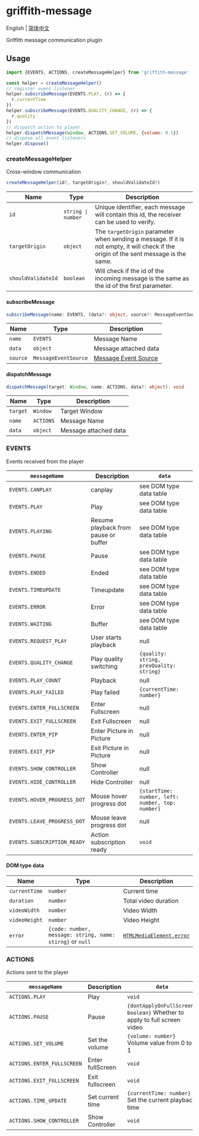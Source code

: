 # griffith-message

English | [简体中文](./README-zh-Hans.md)

Griffith message communication plugin

## Usage

```js
import {EVENTS, ACTIONS, createMessageHelper} from 'griffith-message'

const helper = createMessageHelper()
// register event listener
helper.subscribeMessage(EVENTS.PLAY, (r) => {
  r.currentTime
})
helper.subscribeMessage(EVENTS.QUALITY_CHANGE, (r) => {
  r.quality
})
// dispatch action to player
helper.dispatchMessage(window, ACTIONS.SET_VOLUME, {volume: 0.5})
// dispose all event listeners
helper.dispose()
```

### createMessageHelper

Cross-window communication

```ts
createMessageHelper(id?, targetOrigin?, shouldValidateId?)
```

| Name               | Type               | Description                                                                                                                           |
| ------------------ | ------------------ | ------------------------------------------------------------------------------------------------------------------------------------- |
| `id`               | `string \| number` | Unique identifier, each message will contain this id, the receiver can be used to verify.                                             |
| `targetOrigin`     | `object`           | The `targetOrigin` parameter when sending a message. If it is not empty, it will check if the origin of the sent message is the same. |
| `shouldValidateId` | `boolean`          | Will check if the id of the incoming message is the same as the id of the first parameter.                                            |

#### subscribeMessage

```ts
subscribeMessage(name: EVENTS, (data?: object, source?: MessageEventSource) => void): () => void
```

| Name     | Type                 | Description                                |
| -------- | -------------------- | ------------------------------------------ |
| `name`   | `EVENTS`             | Message Name                               |
| `data`   | `object`             | Message attached data                      |
| `source` | `MessageEventSource` | [Message Event Source][messageeventsource] |

[messageeventsource]: https://developer.mozilla.org/en-US/docs/Web/API/MessageEvent/source 'MessageEventSource'

#### dispatchMessage

```ts
dispatchMessage(target: Window, name: ACTIONS, data?: object): void
```

| Name     | Type      | Description           |
| -------- | --------- | --------------------- |
| `target` | `Window`  | Target Window         |
| `name`   | `ACTIONS` | Message Name          |
| `data`   | `object`  | Message attached data |

### EVENTS

Events received from the player

| `messageName`               | Description                          | `data`                                           |
| --------------------------- | ------------------------------------ | ------------------------------------------------ |
| `EVENTS.CANPLAY`            | canplay                              | see DOM type data table                          |
| `EVENTS.PLAY`               | Play                                 | see DOM type data table                          |
| `EVENTS.PLAYING`            | Resume playback from pause or buffer | see DOM type data table                          |
| `EVENTS.PAUSE`              | Pause                                | see DOM type data table                          |
| `EVENTS.ENDED`              | Ended                                | see DOM type data table                          |
| `EVENTS.TIMEUPDATE`         | Timeupdate                           | see DOM type data table                          |
| `EVENTS.ERROR`              | Error                                | see DOM type data table                          |
| `EVENTS.WAITING`            | Buffer                               | see DOM type data table                          |
| `EVENTS.REQUEST_PLAY`       | User starts playback                 | null                                             |
| `EVENTS.QUALITY_CHANGE`     | Play quality switching               | `{quality: string, prevQuality: string}`         |
| `EVENTS.PLAY_COUNT`         | Playback                             | null                                             |
| `EVENTS.PLAY_FAILED`        | Play failed                          | `{currentTime: number}`                          |
| `EVENTS.ENTER_FULLSCREEN`   | Enter Fullscreen                     | null                                             |
| `EVENTS.EXIT_FULLSCREEN`    | Exit Fullscreen                      | null                                             |
| `EVENTS.ENTER_PIP`          | Enter Picture in Picture             | null                                             |
| `EVENTS.EXIT_PIP`           | Exit Picture in Picture              | null                                             |
| `EVENTS.SHOW_CONTROLLER`    | Show Controller                      | null                                             |
| `EVENTS.HIDE_CONTROLLER`    | Hide Controller                      | null                                             |
| `EVENTS.HOVER_PROGRESS_DOT` | Mouse hover progress dot             | `{startTime: number, left: number, top: number}` |
| `EVENTS.LEAVE_PROGRESS_DOT` | Mouse leave progress dot             | null                                             |
| `EVENTS.SUBSCRIPTION_READY` | Action subscription ready            | `void`                                           |

#### DOM type data

| Name          | Type                                                      | Description                                        |
| ------------- | --------------------------------------------------------- | -------------------------------------------------- |
| `currentTime` | `number`                                                  | Current time                                       |
| `duration`    | `number`                                                  | Total video duration                               |
| `videoWidth`  | `number`                                                  | Video Width                                        |
| `videoHeight` | `number`                                                  | Video Height                                       |
| `error`       | `{code: number, message: string, name: stirng}` or `null` | [`HTMLMediaElement.error`][htmlmediaelement-error] |

[htmlmediaelement-error]: https://developer.mozilla.org/en-US/docs/Web/API/HTMLMediaElement/error 'HTMLMediaElement.error'

### ACTIONS

Actions sent to the player

| `messageName`              | Description      | `data`                                                                   |
| -------------------------- | ---------------- | ------------------------------------------------------------------------ |
| `ACTIONS.PLAY`             | Play             | `void`                                                                   |
| `ACTIONS.PAUSE`            | Pause            | `{dontApplyOnFullScreen: boolean}` Whether to apply to full screen video |
| `ACTIONS.SET_VOLUME`       | Set the volume   | `{volume: number}` Volume value from 0 to 1                              |
| `ACTIONS.ENTER_FULLSCREEN` | Enter fullScreen | `void`                                                                   |
| `ACTIONS.EXIT_FULLSCREEN`  | Exit fullscreen  | `void`                                                                   |
| `ACTIONS.TIME_UPDATE`      | Set current time | `{currentTime: number}` Set the current playback time                    |
| `ACTIONS.SHOW_CONTROLLER`  | Show Controller  | `void`                                                                   |
